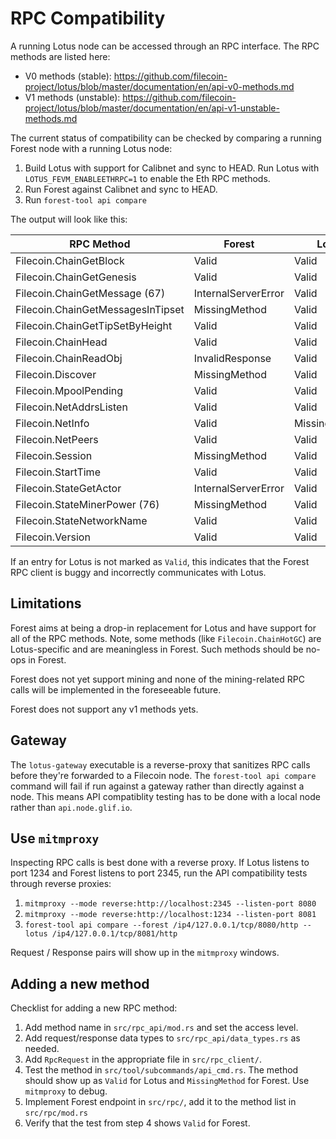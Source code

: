 # RPC Compatibility

A running Lotus node can be accessed through an RPC interface. The RPC methods
are listed here:

- V0 methods (stable):
  https://github.com/filecoin-project/lotus/blob/master/documentation/en/api-v0-methods.md
- V1 methods (unstable):
  https://github.com/filecoin-project/lotus/blob/master/documentation/en/api-v1-unstable-methods.md

The current status of compatibility can be checked by comparing a running Forest
node with a running Lotus node:

1. Build Lotus with support for Calibnet and sync to HEAD. Run Lotus with
   `LOTUS_FEVM_ENABLEETHRPC=1` to enable the Eth RPC methods.
2. Run Forest against Calibnet and sync to HEAD.
3. Run `forest-tool api compare`

The output will look like this:

| RPC Method                        | Forest              | Lotus         |
| --------------------------------- | ------------------- | ------------- |
| Filecoin.ChainGetBlock            | Valid               | Valid         |
| Filecoin.ChainGetGenesis          | Valid               | Valid         |
| Filecoin.ChainGetMessage (67)     | InternalServerError | Valid         |
| Filecoin.ChainGetMessagesInTipset | MissingMethod       | Valid         |
| Filecoin.ChainGetTipSetByHeight   | Valid               | Valid         |
| Filecoin.ChainHead                | Valid               | Valid         |
| Filecoin.ChainReadObj             | InvalidResponse     | Valid         |
| Filecoin.Discover                 | MissingMethod       | Valid         |
| Filecoin.MpoolPending             | Valid               | Valid         |
| Filecoin.NetAddrsListen           | Valid               | Valid         |
| Filecoin.NetInfo                  | Valid               | MissingMethod |
| Filecoin.NetPeers                 | Valid               | Valid         |
| Filecoin.Session                  | MissingMethod       | Valid         |
| Filecoin.StartTime                | Valid               | Valid         |
| Filecoin.StateGetActor            | InternalServerError | Valid         |
| Filecoin.StateMinerPower (76)     | MissingMethod       | Valid         |
| Filecoin.StateNetworkName         | Valid               | Valid         |
| Filecoin.Version                  | Valid               | Valid         |

If an entry for Lotus is not marked as `Valid`, this indicates that the Forest
RPC client is buggy and incorrectly communicates with Lotus.

## Limitations

Forest aims at being a drop-in replacement for Lotus and have support for all of
the RPC methods. Note, some methods (like `Filecoin.ChainHotGC`) are
Lotus-specific and are meaningless in Forest. Such methods should be no-ops in
Forest.

Forest does not yet support mining and none of the mining-related RPC calls will
be implemented in the foreseeable future.

Forest does not support any v1 methods yets.

## Gateway

The `lotus-gateway` executable is a reverse-proxy that sanitizes RPC calls
before they're forwarded to a Filecoin node. The `forest-tool api compare`
command will fail if run against a gateway rather than directly against a node.
This means API compatiblity testing has to be done with a local node rather than
`api.node.glif.io`.

## Use `mitmproxy`

Inspecting RPC calls is best done with a reverse proxy. If Lotus listens to port
1234 and Forest listens to port 2345, run the API compatibility tests through
reverse proxies:

1. `mitmproxy --mode reverse:http://localhost:2345 --listen-port 8080`
2. `mitmproxy --mode reverse:http://localhost:1234 --listen-port 8081`
3. `forest-tool api compare --forest /ip4/127.0.0.1/tcp/8080/http --lotus /ip4/127.0.0.1/tcp/8081/http`

Request / Response pairs will show up in the `mitmproxy` windows.

## Adding a new method

Checklist for adding a new RPC method:

1. Add method name in `src/rpc_api/mod.rs` and set the access level.
2. Add request/response data types to `src/rpc_api/data_types.rs` as needed.
3. Add `RpcRequest` in the appropriate file in `src/rpc_client/`.
4. Test the method in `src/tool/subcommands/api_cmd.rs`. The method should show
   up as `Valid` for Lotus and `MissingMethod` for Forest. Use `mitmproxy` to
   debug.
5. Implement Forest endpoint in `src/rpc/`, add it to the method list in
   `src/rpc/mod.rs`
6. Verify that the test from step 4 shows `Valid` for Forest.
